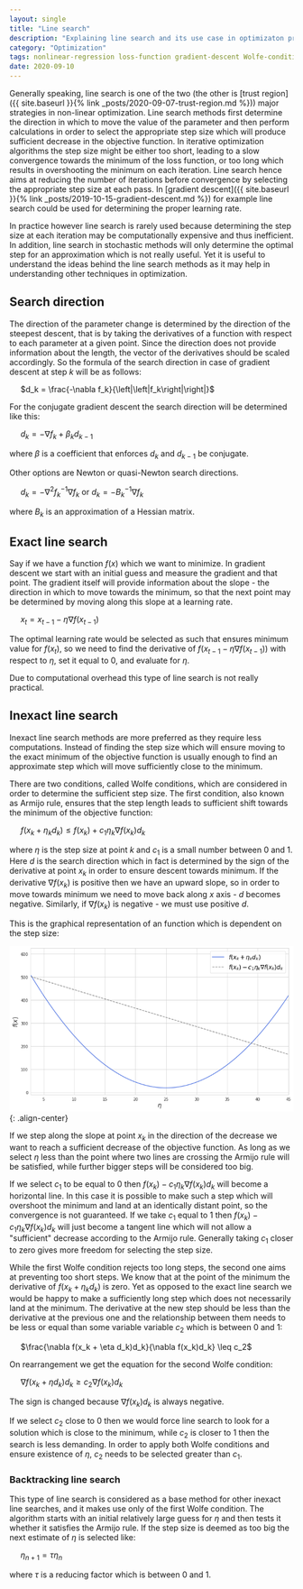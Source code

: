 ```yaml
---
layout: single
title: "Line search"
description: "Explaining line search and its use case in optimizaton problems"
category: "Optimization"
tags: nonlinear-regression loss-function gradient-descent Wolfe-conditions learning-rate Armijo-rule minimization steepest-descent search-direction
date: 2020-09-10
---
```


Generally speaking, line search is one of the two (the other is [trust region]({{ site.baseurl }}{% link _posts/2020-09-07-trust-region.md %})) major strategies in non-linear optimization. Line search methods first determine the direction in which to move the value of the parameter and then perform calculations in order to select the appropriate step size which will produce sufficient decrease in the objective function. In iterative optimization algorithms the step size might be either too short, leading to a slow convergence towards the minimum of the loss function, or too long which results in overshooting the minimum on each iteration. Line search hence aims at reducing the number of iterations before convergence by selecting the appropriate step size at each pass. In [gradient descent]({{ site.baseurl }}{% link _posts/2019-10-15-gradient-descent.md %}) for example line search could be used for determining the proper learning rate.

In practice however line search is rarely used because determining the step size at each iteration may be computationally expensive and thus inefficient. In addition, line search in stochastic methods will only determine the optimal step for an approximation which is not really useful. Yet it is useful to understand the ideas behind the line search methods as it may help in understanding other techniques in optimization.

## Search direction

The direction of the parameter change is determined by the direction of the steepest descent, that is by taking the derivatives of a function with respect to each parameter at a given point. Since the direction does not provide information about the length, the vector of the derivatives should be scaled accordingly. So the formula of the search direction in case of gradient descent at step $k$ will be as follows:

&nbsp;&nbsp;&nbsp;&nbsp;
$d_k = \frac{-\nabla f_k}{\left|\left|f_k\right|\right|}$

For the conjugate gradient descent the search direction will be determined like this:

&nbsp;&nbsp;&nbsp;&nbsp;
$d_k = -\nabla f_k + \beta_k d_{k-1}$

where $\beta$ is a coefficient that enforces $d_k$ and $d_{k-1}$ be conjugate.

Other options are Newton or quasi-Newton search directions. 

&nbsp;&nbsp;&nbsp;&nbsp;
$d_k = - \nabla^2 f_k^{-1} \nabla f_k$ or $d_k = - B_k^{-1} \nabla f_k$

where $B_k$ is an approximation of a Hessian matrix.
 
## Exact line search
 
Say if we have a function $f(x)$ which we want to minimize. In gradient descent we start with an initial guess and measure the gradient and that point. The gradient itself will provide information about the slope - the direction in which to move towards the minimum, so that the next point may be determined by moving along this slope at a learning rate.  
 
&nbsp;&nbsp;&nbsp;&nbsp;
$x_t = x_{t-1}- \eta\nabla f(x_{t-1})$
 
The optimal learning rate would be selected as such that ensures minimum value for $f(x_t)$, so we need to find the derivative of $f(x_{t-1}- \eta\nabla f(x_{t-1}))$ with respect to $\eta$, set it equal to 0, and evaluate for $\eta$.
 
Due to computational overhead this type of line search is not really practical.
 
## Inexact line search
 
Inexact line search methods are more preferred as they require less computations. Instead of finding the step size which will ensure moving to the exact minimum of the objective function is usually enough to find an approximate step which will move sufficiently close to the minimum.  
 
There are two conditions, called Wolfe conditions, which are considered in order to determine the sufficient step size. The first condition, also known as Armijo rule, ensures that the step length leads to sufficient shift towards the minimum of the objective function:
 
&nbsp;&nbsp;&nbsp;&nbsp;
$f(x_k + \eta_k d_k) \leq f(x_k) + c_1 \eta_k\nabla f(x_k)d_k$
 
where $\eta$ is the step size at point $k$ and $c_1$ is a small number between 0 and 1. Here $d$ is the search direction which in fact is determined by the sign of the derivative at point $x_k$ in order to ensure descent towards minimum. If the derivative $\nabla f(x_k)$ is positive then we have an upward slope, so in order to move towards minimum we need to move back along $x$ axis - $d$ becomes negative. Similarly, if $\nabla f(x_k)$ is negative - we must use positive $d$.  
 
This is the graphical representation of an function which is dependent on the step size:  
 
![](/assets/images/optimization/Armijo_rule.png){: .align-center}
 
If we step along the slope at point $x_k$ in the direction of the decrease we want to reach a sufficient decrease of the objective function. As long as we select $\eta$ less than the point where two lines are crossing the Armijo rule will be satisfied, while further bigger steps will be considered too big.  
 
If we select $c_1$ to be equal to 0 then $f(x_k) - c_1 \eta_k\nabla f(x_k)d_k$ will become a horizontal line. In this case it is possible to make such a step which will overshoot the minimum and land at an identically distant point, so the convergence is not guaranteed. If we take $c_1$  equal to 1 then $f(x_k) - c_1 \eta_k\nabla f(x_k)d_k$ will just become a tangent line which will not allow a "sufficient" decrease according to the Armijo rule. Generally taking $c_1$ closer to zero gives more freedom for selecting the step size.
 
While the first Wolfe condition rejects too long steps, the second one aims at preventing too short steps. We know that at the point of the minimum the derivative of $f(x_k + \eta_k d_k)$ is zero. Yet as opposed to the exact line search we would be happy to make a sufficiently long step which does not necessarily land at the minimum. The derivative at the new step should be less than the derivative at the previous one and the relationship between them needs to be less or equal than some variable variable $c_2$ which is between 0 and 1:
 
&nbsp;&nbsp;&nbsp;&nbsp;
$\frac{\nabla f(x_k + \eta d_k)d_k}{\nabla f(x_k)d_k} \leq c_2$
 
On rearrangement we get the equation for the second Wolfe condition:
 
&nbsp;&nbsp;&nbsp;&nbsp;
$\nabla f(x_k + \eta d_k)d_k \geq c_2 \nabla f(x_k)d_k$
 
The sign is changed because $\nabla f(x_k)d_k$ is always negative.
 
If we select $c_2$ close to 0 then we would force line search to look for a solution which is close to the minimum, while $c_2$ is closer to 1 then the search is less demanding. In order to apply both Wolfe conditions and ensure existence of $\eta$, $c_2$ needs to be selected greater than $c_1$.
 
### Backtracking line search
 
This type of line search is considered as a base method for other inexact line searches, and it makes use only of the first Wolfe condition. The algorithm starts with an initial relatively large guess for $\eta$ and then tests it whether it satisfies the Armijo rule. If the step size is deemed as too big the next estimate of $\eta$ is selected like:
 
&nbsp;&nbsp;&nbsp;&nbsp;
$\eta_{n+1} = \tau \eta_n$
 
where $\tau$ is a reducing factor which is between 0 and 1.